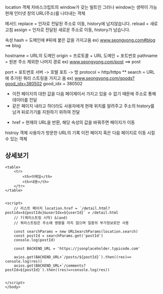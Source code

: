 location 객체
자바스크립트의 window가 갖는 빌트인
그러나 window는 생략이 가능
현재 인터넷 창의 URL(주소)를 나타내는 객체

메서드
replace = 인자로 전달된 주소로 이동, history에 남지않습니다.
reload = 새로고침
assign = 인자로 전달된 새로운 주소로 이동, history가 남습니다.

속성
hash = 도메인에 #뒤에 붙은 값을 가지고옴
ex) www.seongyong.com#blog
==> blog

hostname = URL의 도메인
origin = 프로토콜 + URL 도메인 + 포트번호
pathname = 원본 주소 제외한 나머지 경로
ex) www.seongyong.com/post
==> post

port = 포트번호
서버 -> 호텔
포트 -> 방
protocol = http/https
\*\* search = URL에 추가된 쿼리 스트링을 가지고 옴
ex) www.seongyong.com/goods?good_idx=380502
good_idx = 380502

- 이전 페이지의 대한 값을 다음 페이제이서 가지고 있을 수 없기 때문에 주소로 통해 데이터를 전달
- 같은 페이지 내라고 하더라도 사용자에게 현재 위치를 알려주고 주소의 history를 남겨 뒤로가기를 지원하기 위하여 전달

* href = 현재의 URL을 반환, 해당 속성의 값을 바꿔주면 페이지가 이동

histroy 객체
사용자가 방문한 URL의 기록
이전 페이지 혹은 다음 페이지로 이동 시킬 수 있는 객체

<!DOCTYPE html>
<html lang="en">
<head>
    <meta charset="UTF-8">
    <meta http-equiv="X-UA-Compatible" content="IE=edge">
    <meta name="viewport" content="width=device-width, initial-scale=1.0">
    <script src="https://cdn.jsdelivr.net/npm/axios/dist/axios.min.js"></script>
    <title>POST</title>
</head>
<body>
    <h2>상세보기</h2>
    <div id="title"></div>
    <div id="content"></div>

    <table>
        <tr>
            <th>이메일</th>
            <th>내용</th>
        </tr>
    </table>


    <script>
        // 리스트 페이지 location.href = `/detail.html?postidx=${postIdx}&userIdx=${userId}` = /detail.html
        // ?(쿼리스트링 시작) &(and)
        // 쿼리스트링은 주소에 영향을 끼치 않으며 일종의 부가정보로만 사용

        const searchParams = new URLSearchParams(location.search)
        const postId = searchParams.get('postId')
        console.log(postId)

        const BACKEND_URL = 'https://jsonplaceholder.typicode.com'

        axios.get(BACKEND_URL+`/posts/${postId}`).then((res)=> console.log(res))
        axios.get(BACKEND_URL+`/comments?postId=${postId}`).then((res)=>console.log(res))


    </script>
    </body>

</html>

